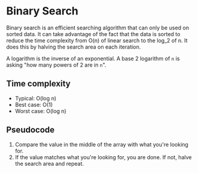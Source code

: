 # Binary Search

Binary search is an efficient searching algorithm that can only be used on sorted data. It can take advantage of the fact that the data is sorted to reduce the time complexity from O(n) of linear search to the log_2 of n. It does this by halving the search area on each iteration.

A logarithm is the inverse of an exponential. A base 2 logarithm of `n` is asking "how many powers of 2 are in `n`".

## Time complexity

- Typical: O(log n)
- Best case: O(1)
- Worst case: O(log n)

## Pseudocode

1. Compare the value in the middle of the array with what you're looking for.
2. If the value matches what you're looking for, you are done. If not, halve the search area and repeat.
